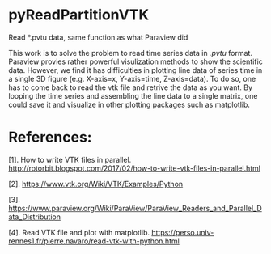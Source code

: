 # pyReadPartitionVTK
Read *.pvtu data, same function as what Paraview did

This work is to solve the problem to read time series data in *.pvtu* format. Paraview provies rather powerful visulization methods to show the scientific data. However, we find it has difficulties in plotting line data of series time in a single 3D figure (e.g. X-axis=x, Y-axis=time, Z-axis=data). To do so, one has to come back to read the vtk file and retrive the data as you want. By looping the time series and assembling the line data to a single matrix, one could save it and visualize in other plotting packages such as matplotlib.

# References:
[1]. How to write VTK files in parallel. http://rotorbit.blogspot.com/2017/02/how-to-write-vtk-files-in-parallel.html

[2]. https://www.vtk.org/Wiki/VTK/Examples/Python

[3]. https://www.paraview.org/Wiki/ParaView/ParaView_Readers_and_Parallel_Data_Distribution

[4]. Read VTK file and plot with matplotlib. https://perso.univ-rennes1.fr/pierre.navaro/read-vtk-with-python.html
